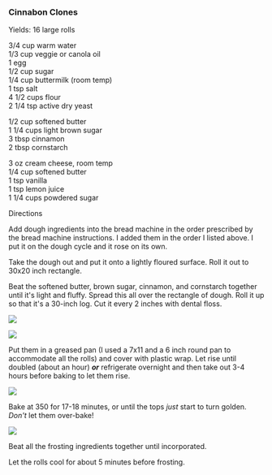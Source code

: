 
### Cinnabon Clones  
Yields: 16 large rolls  
  
3/4 cup warm water  
1/3 cup veggie or canola oil  
1 egg  
1/2 cup sugar  
1/4 cup buttermilk (room temp)  
1 tsp salt  
4 1/2 cups flour  
2 1/4 tsp active dry yeast  
  
1/2 cup softened butter  
1 1/4 cups light brown sugar  
3 tbsp cinnamon  
2 tbsp cornstarch  
  
3 oz cream cheese, room temp  
1/4 cup softened butter  
1 tsp vanilla  
1 tsp lemon juice  
1 1/4 cups powdered sugar  
  
  
Directions  
  
Add dough ingredients into the bread machine in the order prescribed by the bread machine instructions. I added them in the order I listed above. I put it on the dough cycle and it rose on its own.  
  
Take the dough out and put it onto a lightly floured surface. Roll it out to 30x20 inch rectangle.  
  
Beat the softened butter, brown sugar, cinnamon, and cornstarch together until it's light and fluffy. Spread this all over the rectangle of dough. Roll it up so that it's a 30-inch log. Cut it every 2 inches with dental floss.  
    
[![](http://3.bp.blogspot.com/-foDNMJG8diA/UWH6-kFzHVI/AAAAAAAABsA/8pFgyRBYI_w/s640/IMG_4415.jpg)](http://3.bp.blogspot.com/-foDNMJG8diA/UWH6-kFzHVI/AAAAAAAABsA/8pFgyRBYI_w/s1600/IMG_4415.jpg)  
    
[![](http://3.bp.blogspot.com/-Mf59Cafzr0g/UWH6-u0p6KI/AAAAAAAABsE/k6KNirqDGic/s640/IMG_4414.jpg)](http://3.bp.blogspot.com/-Mf59Cafzr0g/UWH6-u0p6KI/AAAAAAAABsE/k6KNirqDGic/s1600/IMG_4414.jpg)  
    
Put them in a greased pan (I used a 7x11 and a 6 inch round pan to accommodate all the rolls) and cover with plastic wrap. Let rise until doubled (about an hour) _**or**_ refrigerate overnight and then take out 3-4 hours before baking to let them rise.  
    
[![](http://1.bp.blogspot.com/-pqYnHLiHBIM/UWHl5pWUQxI/AAAAAAAABqk/dJF0FIIxm_Q/s640/P1019706.JPG)](http://1.bp.blogspot.com/-pqYnHLiHBIM/UWHl5pWUQxI/AAAAAAAABqk/dJF0FIIxm_Q/s1600/P1019706.JPG)  
    
Bake at 350 for 17-18 minutes, or until the tops _just_ start to turn golden. _Don't_ let them over-bake!  
    
[![](http://3.bp.blogspot.com/-PjUKxKWor0E/UWHl4_BAIvI/AAAAAAAABqY/l3ekc3wkUKQ/s640/P1019713.JPG)](http://3.bp.blogspot.com/-PjUKxKWor0E/UWHl4_BAIvI/AAAAAAAABqY/l3ekc3wkUKQ/s1600/P1019713.JPG)  
  
Beat all the frosting ingredients together until incorporated.  
  
Let the rolls cool for about 5 minutes before frosting.  
    